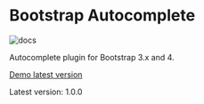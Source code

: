 Bootstrap Autocomplete
======================

![docs](https://readthedocs.org/projects/bootstrap-autocomplete/badge/?version=latest "Latest Docs")

Autocomplete plugin for Bootstrap 3.x and 4.

[Demo latest version](https://gitcdn.link/repo/xcash/bootstrap-autocomplete/master/dist/latest/index.html)

Latest version: 1.0.0